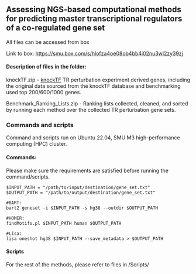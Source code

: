 ## Assessing NGS-based computational methods for predicting master transcriptional regulators of a co-regulated gene set
All files can be accessed from box

Link to box: https://smu.box.com/s/hlofza4oe08ob4bb4i02nu3wl2zy39zj

#### Description of files in the folder:

knockTF.zip - [knockTF](https://bio.liclab.net/KnockTFv1/) TR perturbation experiment derived genes, including the original data sourced from the knockTF database and benchmarking used top 200/600/1000 genes. 

Benchmark_Ranking_Lists.zip - Ranking lists collected, cleaned, and sorted by running each method over the collected TR perturbation gene sets.


### Commands and scripts
Command and scripts run on Ubuntu 22.04, SMU M3 high-performance computing (HPC) cluster.

#### Commands:
Please make sure the requirements are satisfied before running the command/scripts.

```
$INPUT_PATH = "/path/to/input/destination/gene_set.txt"
$OUTPUT_PATH = "/path/to/output/destination/gene_set.txt"

#BART:
bart2 geneset -i $INPUT_PATH -s hg38 --outdir $OUTPUT_PATH

#HOMER:
findMotifs.pl $INPUT_PATH human $OUTPUT_PATH

#Lisa:
lisa oneshot hg38 $INPUT_PATH --save_metadata > $OUTPUT_PATH
```

#### Scripts
For the rest of the methods, please refer to files in /Scripts/


